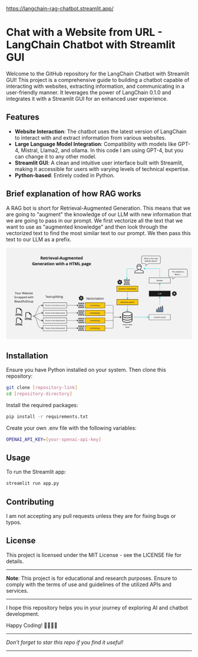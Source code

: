 https://langchain-rag-chatbot.streamlit.app/
# Chat with a Website from URL - LangChain Chatbot with Streamlit GUI

Welcome to the GitHub repository for the LangChain Chatbot with Streamlit GUI! This project is a comprehensive guide to building a chatbot capable of interacting with websites, extracting information, and communicating in a user-friendly manner. It leverages the power of LangChain 0.1.0 and integrates it with a Streamlit GUI for an enhanced user experience.

## Features

- **Website Interaction**: The chatbot uses the latest version of LangChain to interact with and extract information from various websites.
- **Large Language Model Integration**: Compatibility with models like GPT-4, Mistral, Llama2, and ollama. In this code I am using GPT-4, but you can change it to any other model.
- **Streamlit GUI**: A clean and intuitive user interface built with Streamlit, making it accessible for users with varying levels of technical expertise.
- **Python-based**: Entirely coded in Python.

## Brief explanation of how RAG works

A RAG bot is short for Retrieval-Augmented Generation. This means that we are going to "augment" the knowledge of our LLM with new information that we are going to pass in our prompt. We first vectorize all the text that we want to use as "augmented knowledge" and then look through the vectorized text to find the most similar text to our prompt. We then pass this text to our LLM as a prefix.

![RAG Diagram](docs/HTML-rag-diagram.jpg)

## Installation

Ensure you have Python installed on your system. Then clone this repository:

```bash
git clone [repository-link]
cd [repository-directory]
```

Install the required packages:

```bash
pip install -r requirements.txt
```

Create your own .env file with the following variables:

```bash
OPENAI_API_KEY=[your-openai-api-key]
```

## Usage

To run the Streamlit app:

```bash
streamlit run app.py
```

## Contributing

I am not accepting any pull requests unless they are for fixing bugs or typos.

## License

This project is licensed under the MIT License - see the LICENSE file for details.

---

**Note**: This project is for educational and research purposes. Ensure to comply with the terms of use and guidelines of the utilized APIs and services.

---

I hope this repository helps you in your journey of exploring AI and chatbot development.

Happy Coding! 🚀👨‍💻🤖

---

_Don't forget to star this repo if you find it useful!_

---
